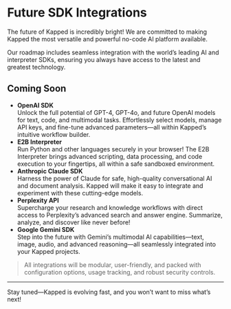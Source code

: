 # Future SDK Integrations

The future of Kapped is incredibly bright! We are committed to making Kapped the most versatile and powerful no-code AI platform available.

Our roadmap includes seamless integration with the world’s leading AI and interpreter SDKs, ensuring you always have access to the latest and greatest technology.

## Coming Soon

- **OpenAI SDK**  
  Unlock the full potential of GPT-4, GPT-4o, and future OpenAI models for text, code, and multimodal tasks. Effortlessly select models, manage API keys, and fine-tune advanced parameters—all within Kapped’s intuitive workflow builder.
- **E2B Interpreter**  
  Run Python and other languages securely in your browser! The E2B Interpreter brings advanced scripting, data processing, and code execution to your fingertips, all within a safe sandboxed environment.
- **Anthropic Claude SDK**  
  Harness the power of Claude for safe, high-quality conversational AI and document analysis. Kapped will make it easy to integrate and experiment with these cutting-edge models.
- **Perplexity API**  
  Supercharge your research and knowledge workflows with direct access to Perplexity’s advanced search and answer engine. Summarize, analyze, and discover like never before!
- **Google Gemini SDK**  
  Step into the future with Gemini’s multimodal AI capabilities—text, image, audio, and advanced reasoning—all seamlessly integrated into your Kapped projects.

> All integrations will be modular, user-friendly, and packed with configuration options, usage tracking, and robust security controls.

---

Stay tuned—Kapped is evolving fast, and you won’t want to miss what’s next!
